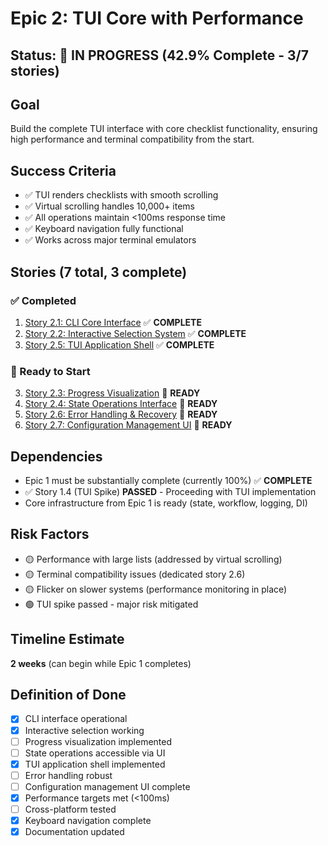 # Epic 2: TUI Core with Performance

## Status: 🚧 IN PROGRESS (42.9% Complete - 3/7 stories)

## Goal

Build the complete TUI interface with core checklist functionality, ensuring high performance and terminal compatibility from the start.

## Success Criteria

- ✅ TUI renders checklists with smooth scrolling
- ✅ Virtual scrolling handles 10,000+ items
- ✅ All operations maintain <100ms response time
- ✅ Keyboard navigation fully functional
- ✅ Works across major terminal emulators

## Stories (7 total, 3 complete)

### ✅ Completed
1. [Story 2.1: CLI Core Interface](story-2.1-cli-core-interface.md) ✅ **COMPLETE**
2. [Story 2.2: Interactive Selection System](story-2.2-interactive-selection.md) ✅ **COMPLETE**
3. [Story 2.5: TUI Application Shell](../2.5.story.md) ✅ **COMPLETE**

### 📝 Ready to Start
3. [Story 2.3: Progress Visualization](story-2.3-progress-visualization.md) 📝 **READY**
4. [Story 2.4: State Operations Interface](story-2.4-state-operations.md) 📝 **READY**
6. [Story 2.6: Error Handling & Recovery](story-2.6-error-handling.md) 📝 **READY**
7. [Story 2.7: Configuration Management UI](story-2.7-configuration-management.md) 📝 **READY**

## Dependencies

- Epic 1 must be substantially complete (currently 100%) ✅ **COMPLETE**
- ✅ Story 1.4 (TUI Spike) **PASSED** - Proceeding with TUI implementation
- Core infrastructure from Epic 1 is ready (state, workflow, logging, DI)

## Risk Factors

- 🟡 Performance with large lists (addressed by virtual scrolling)
- 🟡 Terminal compatibility issues (dedicated story 2.6)
- 🟡 Flicker on slower systems (performance monitoring in place)
- 🟢 TUI spike passed - major risk mitigated

## Timeline Estimate

**2 weeks** (can begin while Epic 1 completes)

## Definition of Done

- [x] CLI interface operational
- [x] Interactive selection working
- [ ] Progress visualization implemented
- [ ] State operations accessible via UI
- [x] TUI application shell implemented
- [ ] Error handling robust
- [ ] Configuration management UI complete
- [x] Performance targets met (<100ms)
- [ ] Cross-platform tested
- [x] Keyboard navigation complete
- [x] Documentation updated

